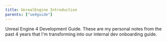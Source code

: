 ```yaml
---
title: UnrealEngine Introduction
parents: ["ue4guide"]
---
```


Unreal Engine 4 Development Guide. These are my personal notes from the past 4 years that I'm transforming into our internal dev onboarding guide.